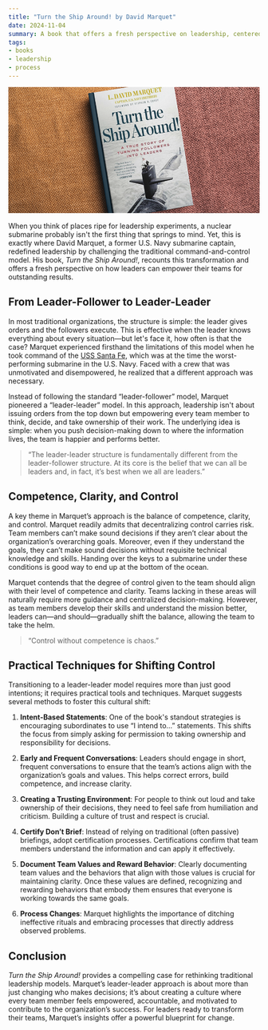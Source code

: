 ```yaml
---
title: "Turn the Ship Around! by David Marquet"
date: 2024-11-04
summary: A book that offers a fresh perspective on leadership, centered around building empowered, accountable teams
tags:
- books
- leadership
- process
---
```


![Some alt text](/assets/images/books/turn-the-ship-around.png)

When you think of places ripe for leadership experiments, a nuclear submarine probably isn't the first thing that springs to mind. Yet, this is exactly where David Marquet, a former U.S. Navy submarine captain, redefined leadership by challenging the traditional command-and-control model. His book, _Turn the Ship Around!_, recounts this transformation and offers a fresh perspective on how leaders can empower their teams for outstanding results.

## From Leader-Follower to Leader-Leader

In most traditional organizations, the structure is simple: the leader gives orders and the followers execute. This is effective when the leader knows everything about every situation—but let's face it, how often is that the case? Marquet experienced firsthand the limitations of this model when he took command of the [USS Santa Fe](https://en.wikipedia.org/wiki/USS_Santa_Fe_(SSN-763)), which was at the time the worst-performing submarine in the U.S. Navy. Faced with a crew that was unmotivated and disempowered, he realized that a different approach was necessary.

Instead of following the standard “leader-follower” model, Marquet pioneered a “leader-leader” model. In this approach, leadership isn't about issuing orders from the top down but empowering every team member to think, decide, and take ownership of their work. The underlying idea is simple: when you push decision-making down to where the information lives, the team is happier and performs better.

> “The leader-leader structure is fundamentally different from the leader-follower structure. At its core is the belief that we can all be leaders and, in fact, it’s best when we all are leaders.”

## Competence, Clarity, and Control

A key theme in Marquet’s approach is the balance of competence, clarity, and control. Marquet readily admits that decentralizing control carries risk. Team members can’t make sound decisions if they aren’t clear about the organization’s overarching goals. Moreover, even if they understand the goals, they can’t make sound decisions without requisite technical knowledge and skills. Handing over the keys to a submarine under these conditions is good way to end up at the bottom of the ocean.

Marquet contends that the degree of control given to the team should align with their level of competence and clarity. Teams lacking in these areas will naturally require more guidance and centralized decision-making. However, as team members develop their skills and understand the mission better, leaders can—and should—gradually shift the balance, allowing the team to take the helm.

> “Control without competence is chaos.”

## Practical Techniques for Shifting Control

Transitioning to a leader-leader model requires more than just good intentions; it requires practical tools and techniques. Marquet suggests several methods to foster this cultural shift:

1. **Intent-Based Statements**: One of the book's standout strategies is encouraging subordinates to use “I intend to…” statements. This shifts the focus from simply asking for permission to taking ownership and responsibility for decisions.

2. **Early and Frequent Conversations**: Leaders should engage in short, frequent conversations to ensure that the team’s actions align with the organization’s goals and values. This helps correct errors, build competence, and increase clarity.

3. **Creating a Trusting Environment**: For people to think out loud and take ownership of their decisions, they need to feel safe from humiliation and criticism. Building a culture of trust and respect is crucial.

4. **Certify Don’t Brief**: Instead of relying on traditional (often passive) briefings, adopt certification processes. Certifications confirm that team members understand the information and can apply it effectively.

5. **Document Team Values and Reward Behavior**: Clearly documenting team values and the behaviors that align with those values is crucial for maintaining clarity. Once these values are defined, recognizing and rewarding behaviors that embody them ensures that everyone is working towards the same goals.

6. **Process Changes**: Marquet highlights the importance of ditching ineffective rituals and embracing processes that directly address observed problems.

## Conclusion

_Turn the Ship Around!_ provides a compelling case for rethinking traditional leadership models. Marquet’s leader-leader approach is about more than just changing who makes decisions; it’s about creating a culture where every team member feels empowered, accountable, and motivated to contribute to the organization’s success. For leaders ready to transform their teams, Marquet’s insights offer a powerful blueprint for change.
